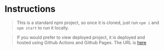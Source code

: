 # Instructions

> This is a standard npm project, so once it is cloned, just run `npm i` and `npm start` to run it locally.

> If you would prefer to view deployed project, it is deployed and hosted using Github Actions and Github Pages. The URL is [here](https://tkdaj.github.io/banjo-demo/)
